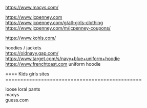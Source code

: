 



https://www.macys.com/    

https://www.jcpenney.com   
https://www.jcpenney.com/g/all-girls-clothing    
https://www.jcpenney.com/m/jcpenney-coupons/   
     
https://www.kohls.com/    
       


hoodies /  jackets  
https://oldnavy.gap.com/   
https://www.target.com/s/navy+blue+uniform+hoodie
https://www.frenchtoast.com    uniform hoodie     
 

==== Kids  girls  sites  ==============================================


loose loral pants        
macys    
guess.com      



